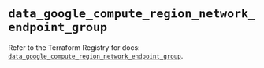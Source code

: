 # `data_google_compute_region_network_endpoint_group`

Refer to the Terraform Registry for docs: [`data_google_compute_region_network_endpoint_group`](https://registry.terraform.io/providers/hashicorp/google-beta/5.35.0/docs/data-sources/google_compute_region_network_endpoint_group).
